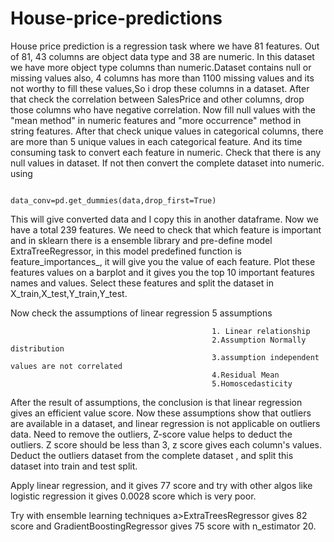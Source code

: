 # House-price-predictions

House price prediction is a regression task where we have 81 features. Out of 81, 43 columns are object data type and 38 are numeric. 
In this dataset we have more object type columns than numeric.Dataset contains null or missing values also, 4 columns has more than 1100  missing values and its not worthy to 
fill these values,So i drop these columns in a dataset. After that  check the correlation between SalesPrice and other columns, drop those columns who have negative correlation.
Now fill null values with the "mean method" in numeric features and "more occurrence" method in string features. After that check unique values in categorical columns, there 
are more than 5 unique values in each categorical feature. And its time consuming task to convert each feature in numeric. Check that there is any null values in dataset. 
If not then convert the complete dataset into numeric. using 
                                                
                                                data_conv=pd.get_dummies(data,drop_first=True)


This will give converted data and I copy this in another dataframe. Now we have a total 239 features.
We need to check that which feature is important and in sklearn there is a ensemble library and pre-define model ExtraTreeRegressor, in this model predefined function is 
feature_importances_, it will give you the value of each feature.
Plot these features values on a barplot and it gives you the top 10 important features names and values.
Select these features and split the dataset  in     X_train,X_test,Y_train,Y_test.



Now check the assumptions of linear regression   5 assumptions
                                                 
                                                 1. Linear relationship
                                                 2.Assumption Normally distribution
                                                 3.assumption independent values are not correlated
                                                 4.Residual Mean
                                                 5.Homoscedasticity

After  the result of  assumptions, the conclusion is that linear regression gives an efficient value score. 
Now these assumptions show that outliers are available in a dataset, and linear regression is not applicable on outliers data. Need to remove the outliers, Z-score value helps to deduct the outliers. Z score should be less than 3, z score gives each column's values. 
Deduct the outliers dataset from the complete dataset , and split this dataset into train and test split. 

Apply linear regression, and it gives 77 score and try with other algos like logistic regression it gives 0.0028 score which is very poor. 

Try with ensemble learning techniques a>ExtraTreesRegressor gives 82 score and GradientBoostingRegressor gives 75 score with n_estimator 20.

